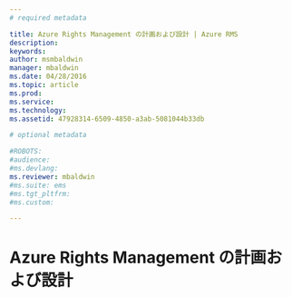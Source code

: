 ```yaml
---
# required metadata

title: Azure Rights Management の計画および設計 | Azure RMS
description:
keywords:
author: msmbaldwin
manager: mbaldwin
ms.date: 04/28/2016
ms.topic: article
ms.prod:
ms.service:
ms.technology:
ms.assetid: 47928314-6509-4850-a3ab-5081044b33db

# optional metadata

#ROBOTS:
#audience:
#ms.devlang:
ms.reviewer: mbaldwin
#ms.suite: ems
#ms.tgt_pltfrm:
#ms.custom:

---
```


# Azure Rights Management の計画および設計


<!--HONumber=Apr16_HO3-->



